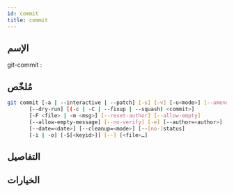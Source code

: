 ```yaml
---
id: commit
title: commit
---
```


## الإسم
git-commit : 

## مُلخّص

<!--DOCUSAURUS_CODE_TABS-->
<!--الأمر-->
```bash
git commit [-a | --interactive | --patch] [-s] [-v] [-u<mode>] [--amend]
	   [--dry-run] [(-c | -C | --fixup | --squash) <commit>]
	   [-F <file> | -m <msg>] [--reset-author] [--allow-empty]
	   [--allow-empty-message] [--no-verify] [-e] [--author=<author>]
	   [--date=<date>] [--cleanup=<mode>] [--[no-]status]
	   [-i | -o] [-S[<keyid>]] [--] [<file>…​]
```
<!--END_DOCUSAURUS_CODE_TABS-->

## التفاصيل

## الخيارات

